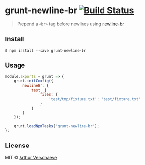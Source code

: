 # grunt-newline-br [![Build Status](https://travis-ci.org/arthurvr/grunt-newline-br.svg?branch=master)](https://travis-ci.org/arthurvr/grunt-newline-br)

> Prepend a `<br>` tag before newlines using [newline-br](https://www.npmjs.com/package/newline-br)


## Install

```
$ npm install --save grunt-newline-br
```


## Usage

```js
module.exports = grunt => {
	grunt.initConfig({
		newlineBr: {
			test: {
				files: {
					'test/tmp/fixture.txt': 'test/fixture.txt'
				}
			}
		}
	});

	grunt.loadNpmTasks('grunt-newline-br');
};
```


## License

MIT © [Arthur Verschaeve](http://arthurverschaeve.be)
